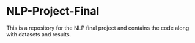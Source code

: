 # NLP-Project-Final
This is a repository for the NLP final project and contains the code along with datasets and results.
